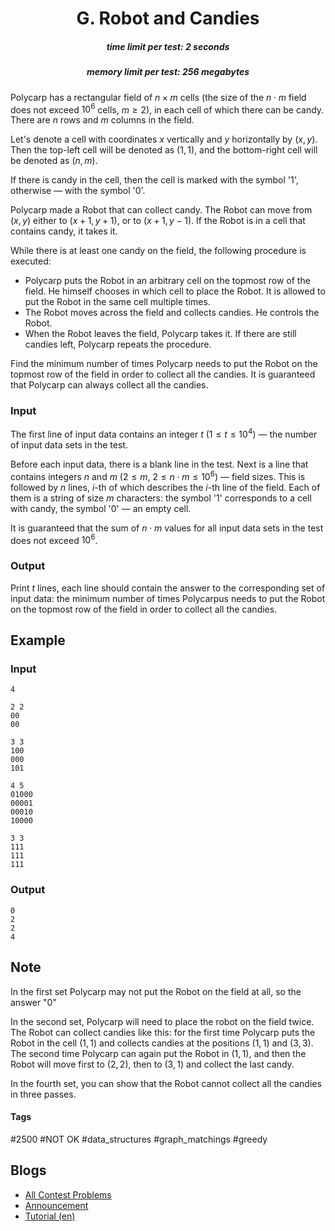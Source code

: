 <h1 style='text-align: center;'> G. Robot and Candies</h1>

<h5 style='text-align: center;'>time limit per test: 2 seconds</h5>
<h5 style='text-align: center;'>memory limit per test: 256 megabytes</h5>

Polycarp has a rectangular field of $n \times m$ cells (the size of the $n \cdot m$ field does not exceed $10^6$ cells, $m \ge 2$), in each cell of which there can be candy. There are $n$ rows and $m$ columns in the field.

Let's denote a cell with coordinates $x$ vertically and $y$ horizontally by $(x, y)$. Then the top-left cell will be denoted as $(1, 1)$, and the bottom-right cell will be denoted as $(n, m)$.

If there is candy in the cell, then the cell is marked with the symbol '1', otherwise — with the symbol '0'.

Polycarp made a Robot that can collect candy. The Robot can move from $(x, y)$ either to $(x+1, y+1)$, or to $(x+1, y-1)$. If the Robot is in a cell that contains candy, it takes it.

While there is at least one candy on the field, the following procedure is executed: 

* Polycarp puts the Robot in an arbitrary cell on the topmost row of the field. He himself chooses in which cell to place the Robot. It is allowed to put the Robot in the same cell multiple times.
* The Robot moves across the field and collects candies. He controls the Robot.
* When the Robot leaves the field, Polycarp takes it. If there are still candies left, Polycarp repeats the procedure.

Find the minimum number of times Polycarp needs to put the Robot on the topmost row of the field in order to collect all the candies. It is guaranteed that Polycarp can always collect all the candies.

### Input

The first line of input data contains an integer $t$ ($1 \le t \le 10^4$) — the number of input data sets in the test.

Before each input data, there is a blank line in the test. Next is a line that contains integers $n$ and $m$ ($2 \le m$, $2 \le n \cdot m \le 10^6$) — field sizes. This is followed by $n$ lines, $i$-th of which describes the $i$-th line of the field. Each of them is a string of size $m$ characters: the symbol '1' corresponds to a cell with candy, the symbol '0' — an empty cell.

It is guaranteed that the sum of $n \cdot m$ values for all input data sets in the test does not exceed $10^6$.

### Output

Print $t$ lines, each line should contain the answer to the corresponding set of input data: the minimum number of times Polycarpus needs to put the Robot on the topmost row of the field in order to collect all the candies.

## Example

### Input


```text
4

2 2
00
00

3 3
100
000
101

4 5
01000
00001
00010
10000

3 3
111
111
111
```
### Output


```text
0
2
2
4
```
## Note

In the first set Polycarp may not put the Robot on the field at all, so the answer "0"

In the second set, Polycarp will need to place the robot on the field twice. The Robot can collect candies like this: for the first time Polycarp puts the Robot in the cell $(1, 1)$ and collects candies at the positions $(1, 1)$ and $(3, 3)$. The second time Polycarp can again put the Robot in $(1, 1)$, and then the Robot will move first to $(2,2)$, then to $(3, 1)$ and collect the last candy.

In the fourth set, you can show that the Robot cannot collect all the candies in three passes.



#### Tags 

#2500 #NOT OK #data_structures #graph_matchings #greedy 

## Blogs
- [All Contest Problems](../Codeforces_Round_756_(Div._3).md)
- [Announcement](../blogs/Announcement.md)
- [Tutorial (en)](../blogs/Tutorial_(en).md)
